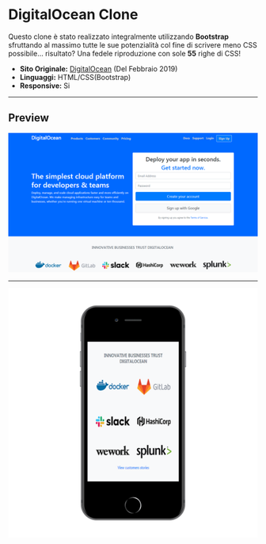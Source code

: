 # DigitalOcean Clone

Questo clone è stato realizzato integralmente utilizzando __Bootstrap__ sfruttando al massimo tutte le sue potenzialità col fine di scrivere meno CSS possibile... risultato? Una fedele riproduzione con sole __55__ righe di CSS!   

* __Sito Originale:__ [DigitalOcean](https://www.digitalocean.com/) (Del Febbraio 2019)
* __Linguaggi:__ HTML/CSS(Bootstrap)
* __Responsive:__ Si
___

## Preview
![Markdown Logo](screen.png)
___
![Markdown Logo](responsive.png)
